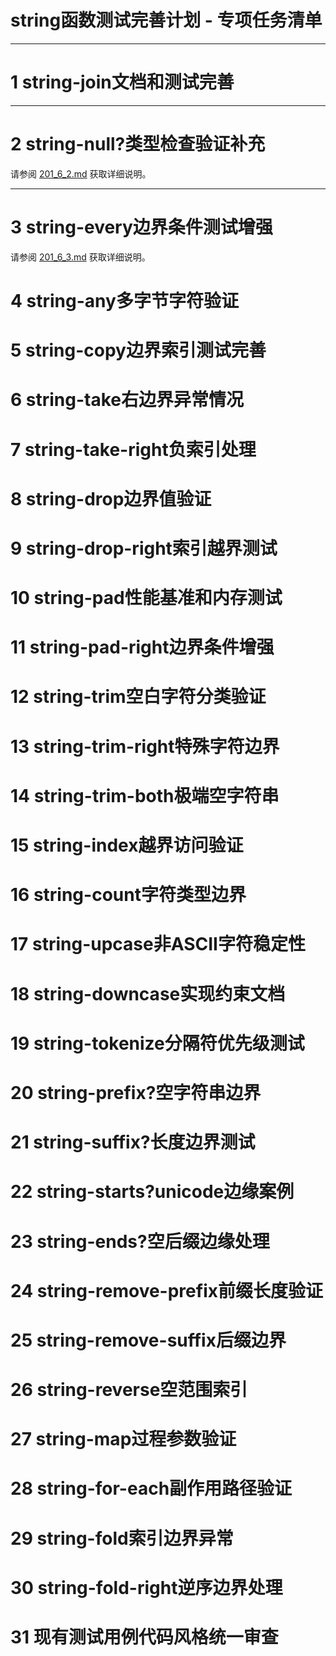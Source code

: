 # string函数测试完善计划 - 专项任务清单

---

# 1 string-join文档和测试完善

---

# 2 string-null?类型检查验证补充

请参阅 [201_6_2.md](201_6_2.md) 获取详细说明。

---

# 3 string-every边界条件测试增强

请参阅 [201_6_3.md](201_6_6.md) 获取详细说明。


# 4 string-any多字节字符验证

# 5 string-copy边界索引测试完善

# 6 string-take右边界异常情况

# 7 string-take-right负索引处理

# 8 string-drop边界值验证

# 9 string-drop-right索引越界测试

# 10 string-pad性能基准和内存测试

# 11 string-pad-right边界条件增强

# 12 string-trim空白字符分类验证

# 13 string-trim-right特殊字符边界

# 14 string-trim-both极端空字符串

# 15 string-index越界访问验证

# 16 string-count字符类型边界

# 17 string-upcase非ASCII字符稳定性

# 18 string-downcase实现约束文档

# 19 string-tokenize分隔符优先级测试

# 20 string-prefix?空字符串边界

# 21 string-suffix?长度边界测试

# 22 string-starts?unicode边缘案例

# 23 string-ends?空后缀边缘处理

# 24 string-remove-prefix前缀长度验证

# 25 string-remove-suffix后缀边界

# 26 string-reverse空范围索引

# 27 string-map过程参数验证

# 28 string-for-each副作用路径验证

# 29 string-fold索引边界异常

# 30 string-fold-right逆序边界处理

# 31 现有测试用例代码风格统一审查
